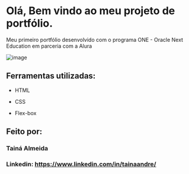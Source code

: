 # Olá, Bem vindo ao meu projeto de portfólio.

Meu primeiro portfólio desenvolvido com o programa ONE - Oracle Next Education em parceria com a Alura

![image](https://github.com/tainarrr/foto/blob/main/resultado.png?raw=true)

## Ferramentas utilizadas:

* HTML

* CSS

* Flex-box

## Feito por:

### Tainá Almeida

### Linkedin: https://www.linkedin.com/in/tainaandre/
